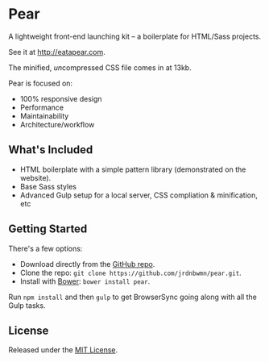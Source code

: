 # Pear

A lightweight front-end launching kit – a boilerplate for HTML/Sass projects.

See it at http://eatapear.com.

The minified, *un*compressed CSS file comes in at 13kb.

Pear is focused on:

- 100% responsive design
- Performance
- Maintainability
- Architecture/workflow

## What's Included

- HTML boilerplate with a simple pattern library (demonstrated on the website).
- Base Sass styles
- Advanced Gulp setup for a local server, CSS compliation & minification, etc

## Getting Started
There's a few options:

- Download directly from the [GitHub repo](https://github.com/jrdnbwmn/pear).
- Clone the repo: `git clone https://github.com/jrdnbwmn/pear.git`.
- Install with [Bower](http://bower.io/): `bower install pear`.

Run `npm install` and then `gulp` to get BrowserSync going along with all the Gulp tasks.

## License
Released under the [MIT License](http://opensource.org/licenses/MIT).
